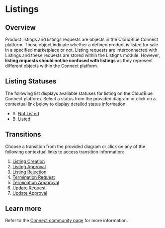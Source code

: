 # Listings
## Overview
Product listings and listings requests are objects in the CloudBlue Connect platform. These object indicate whether a defined product is listed for sale in a specified marketplace or not. Listing requests are interconnected with Listings and these requests are stored within the Listigns module. However, **listing requests should not be confused with listings** as they represent different objects within the Connect platform. 
## Listing Statuses
The following list displays available statuses for listing on the CloudBlue Connect platform. Select a status from the provided diagram or click on a contextual link below to display detailed status information:

* A.  [Not Listed](s-a-notlisted.html)
* B.  [Listed](s-b-listed.html)

## Transitions
Choose a transition from the provided diagram or click on any of the following contextual links to access transition information:

1. [Listing Creation](t-1-new-notlisted.html)
2. [Listing Approval](t-2-notlisted-listed.html)
3. [Listing Rejection](t-3-notlisted.html)
4. [Termination Request](t-4-termination-request.html)
5. [Termination Apporoval](t-5-listing-termination.html)
6. [Update Request](t-6-update-request.html)
7. [Update Approval](t-7-listing-update.html)

## Learn more
Refer to the [Connect community page](https://connect.cloudblue.com/community/modules/listings/) for more information.
